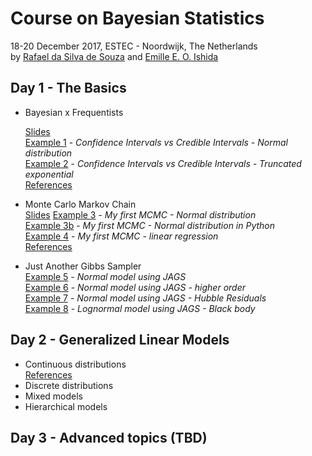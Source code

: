 # Course on Bayesian Statistics
18-20 December 2017,  ESTEC - Noordwijk, The Netherlands   
by [Rafael da Silva de Souza](https://www.rafaelsdesouza.com)  and [Emille E. O. Ishida](https://www.emilleishida.com/)

## Day 1 - The Basics  

-   Bayesian x Frequentists  

    [Slides](https://docs.google.com/presentation/d/1Rwj_rFhlWA1eCrQNaB4Xrmx5163Iyy26hughzB4uKek/edit?usp=sharing)  
    [Example 1](https://github.com/RafaelSdeSouza/Bayes_ESTEC/blob/master/Day_1/Ex1_CI_vs_Bayes_Normal.R) - *Confidence Intervals vs Credible Intervals - Normal distribution*   
    [Example 2](https://github.com/RafaelSdeSouza/Bayes_ESTEC/blob/master/Day_1/Ex2_CI_vs_Bayes_Truncated_exponential.R) - *Confidence Intervals vs Credible Intervals - Truncated exponential*  
    [References](https://github.com/RafaelSdeSouza/Bayes_ESTEC/blob/master/Day_1/references.md)  

-   Monte Carlo Markov Chain  
    [Slides](https://docs.google.com/presentation/d/1sXRPlQdwNc8IXRoouGJg_2LIzB-kMMLzV7FCJhFZBBM/edit?usp=sharing)
    [Example 3](https://github.com/RafaelSdeSouza/Bayes_ESTEC/blob/master/Day_1/Ex3_my_MCMC_normal_hist.R) - *My first MCMC - Normal distribution*  
    [Example 3b](https://github.com/RafaelSdeSouza/Bayes_ESTEC/blob/master/Day_1/Ex3b_my_MCMC_normal_hist.py) - *My first MCMC - Normal distribution in Python*  
    [Example 4](https://github.com/RafaelSdeSouza/Bayes_ESTEC/blob/master/Day_1/Ex4_my_MCMC_lm.R) - *My first MCMC - linear regression*  
    [References](https://github.com/RafaelSdeSouza/Bayes_ESTEC/blob/master/Day_1/references_mcmc.md)  

-   Just Another Gibbs Sampler  
    [Example 5](https://github.com/RafaelSdeSouza/Bayes_ESTEC/blob/master/Day_1/Ex5_normal_JAGS_x1.R) - *Normal model using JAGS*  
    [Example 6](https://github.com/RafaelSdeSouza/Bayes_ESTEC/blob/master/Day_1/Ex6_normal_JAGS_x1_quadratic_cubic.R) - *Normal model using JAGS - higher order*  
    [Example 7](https://github.com/RafaelSdeSouza/Bayes_ESTEC/blob/master/Day_1/Ex7_normal_JAGS_HubbleResiduals.R) - *Normal model using JAGS - Hubble Residuals*  
    [Example 8](https://github.com/RafaelSdeSouza/Bayes_ESTEC/blob/master/Day_1/Ex8_JAGS_Black_body.R) - *Lognormal model using JAGS - Black body*  

## Day 2 - Generalized Linear Models  

-    Continuous distributions  
     [References](https://github.com/RafaelSdeSouza/Bayes_ESTEC/blob/master/Day_2/references_continuos.md)  
-    Discrete distributions  
-    Mixed models  
-    Hierarchical models  


## Day 3 - Advanced topics (TBD)
